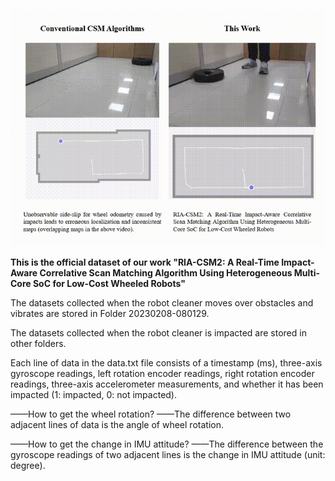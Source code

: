 ![RIA_CSM2](https://github.com/DK-HU/impact_detection_datasets/blob/main/asset/RIA_CSM2%2000_00_00-00_00_30.gif)

**This is the official dataset of our work "RIA-CSM2: A Real-Time Impact-Aware Correlative Scan Matching Algorithm Using Heterogeneous Multi-Core SoC for Low-Cost Wheeled Robots"**

The datasets collected when the robot cleaner moves over obstacles and vibrates are stored in Folder 20230208-080129.

The datasets collected when the robot cleaner is impacted are stored in other folders.

Each line of data in the data.txt file consists of a timestamp (ms), three-axis gyroscope readings, left rotation encoder readings, right rotation encoder readings, three-axis accelerometer measurements, and whether it has been impacted (1: impacted, 0: not impacted).

——How to get the wheel rotation? 
——The difference between two adjacent lines of data is the angle of wheel rotation.

——How to get the change in IMU attitude? 
——The difference between the gyroscope readings of two adjacent lines is the change in IMU attitude (unit: degree).
